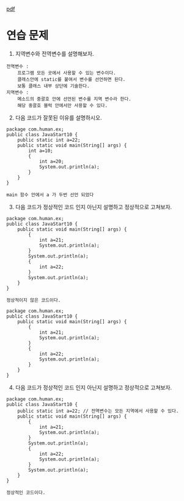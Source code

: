 [pdf](./pdf/JAVA240812simple148.pdf)
# 연습 문제

1) 지역변수와 전역변수를 설명해보자.
```
전역변수 : 
    프로그램 모든 곳에서 사용할 수 있는 변수이다. 
    클래스안에 static를 붙여서 변수를 선언하면 된다. 
    보통 클래스 내부 상단에 기술한다.
지역변수 : 
    메소드의 중괄호 안에 선언된 변수를 지역 변수라 한다. 
    해당 중괄호 블럭 안에서만 사용할 수 있다.
```
2) 다음 코드가 잘못된 이유를 설명하시오.
```
package com.human.ex;
public class JavaStart10 {
    public static int a=22;
    public static void main(String[] args) {
        int a=10;
        {
            int a=20;
            System.out.println(a);
        }
    }
}
```
```
main 함수 안에서 a 가 두번 선언 되었다
```
3) 다음 코드가 정상적인 코드 인지 아닌지 설명하고 정상적으로 고쳐보자.
```
package com.human.ex;
public class JavaStart10 {
    public static void main(String[] args) {
        {
            int a=21;
            System.out.println(a);
        }
        System.out.println(a);
        {
            int a=22;
        }
        System.out.println(a);
    }
}
```
```
정상적이지 않은 코드이다.
```
```
package com.human.ex;
public class JavaStart10 {
    public static void main(String[] args) {
        {
            int a=21;
            System.out.println(a);
        }
        {
            int a=22;
            System.out.println(a);
        }
    }
}
```
4) 다음 코드가 정상적인 코드 인지 아닌지 설명하고 정상적으로 고쳐보자.
```
package com.human.ex;
public class JavaStart10 {
    public static int a=22; // 전역변수는 모든 지역에서 사용할 수 있다.
    public static void main(String[] args) {
        {
            int a=21;
            System.out.println(a);
        }
        System.out.println(a);
        {
            int a=22;
            System.out.println(a);
        }
        System.out.println(a);
    }
}
```
```
정상적인 코드이다.
```
